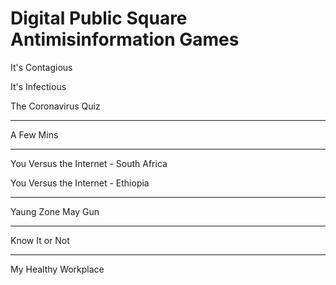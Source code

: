 # Digital Public Square Antimisinformation Games

It's Contagious

It's Infectious

The Coronavirus Quiz

---

A Few Mins

---

You Versus the Internet - South Africa

You Versus the Internet - Ethiopia

---

Yaung Zone May Gun

---

Know It or Not

---

My Healthy Workplace
